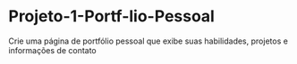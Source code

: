 # Projeto-1-Portf-lio-Pessoal
Crie uma página de portfólio pessoal que exibe suas habilidades, projetos e informações de contato
